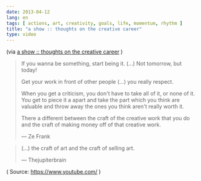 ```yaml
---
date: 2013-04-12
lang: en
tags: [ actions, art, creativity, goals, life, momentum, rhythm ]
title: "a show :: thoughts on the creative career"
type: video
---
```


(via [a show :: thoughts on the creative career](http://ashow.zefrank.com/episodes/116) )

> If you wanna be something, start being it. (...) Not tomorrow, but
> today!
>
> Get your work in front of other people (...) you really respect.
>
> When you get a criticism, you don't have to take all of it, or none of
> it. You get to piece it a apart and take the part which you think are
> valuable and throw away the ones you think aren't really worth it.
>
> There a different between the craft of the creative work that you do
> and the craft of making money off of that creative work.
>
> — Ze Frank

> (...) the craft of art and the craft of selling art.
>
> — Thejupiterbrain

( Source: <https://www.youtube.com/> )

